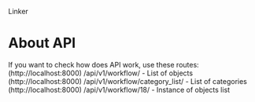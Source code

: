 Linker  

# About API  
If you want to check how does API work, use these routes:  
(http://localhost:8000) /api/v1/workflow/ - List of objects  
(http://localhost:8000) /api/v1/workflow/category_list/ - List of categories  
(http://localhost:8000) /api/v1/workflow/18/ - Instance of objects list  
